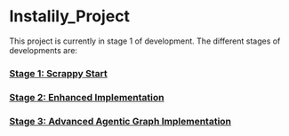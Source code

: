 # Instalily_Project
This project is currently in stage 1 of development. The different stages of developments are:

### [Stage 1: Scrappy Start](docs/stage1/overview.md)
### [Stage 2: Enhanced Implementation](docs/stage2/overview.md)
### [Stage 3: Advanced Agentic Graph Implementation](docs/stage3/overview.md)
 
